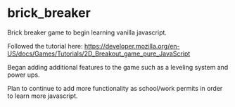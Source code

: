 # brick_breaker

Brick breaker game to begin learning vanilla javascript.  

Followed the tutorial here:  https://developer.mozilla.org/en-US/docs/Games/Tutorials/2D_Breakout_game_pure_JavaScript

Began adding additional features to the game such as a leveling system and power ups.

Plan to continue to add more functionality as school/work permits in order to learn more javascript.

